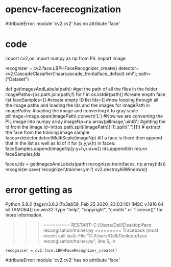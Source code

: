 # opencv-facerecognization

AttributeError: module 'cv2.cv2' has no attribute 'face'

# code

import cv2,os
import numpy as np
from PIL import Image

recognizer = cv2.face.LBPHFaceRecognizer_create()
detector= cv2.CascadeClassifier('haarcascade_frontalface_default.xml');
path=("Dataset")

def getImagesAndLabels(path):
#get the path of all the files in the folder
imagePaths=[os.path.join(path,f) for f in os.listdir(path)]
#create empth face list
faceSamples=[]
#create empty ID list
Ids=[]
#now looping through all the image paths and loading the Ids and the images
for imagePath in imagePaths:
#loading the image and converting it to gray scale
pilImage=Image.open(imagePath).convert('L')
#Now we are converting the PIL image into numpy array
imageNp=np.array(pilImage,'uint8')
#getting the Id from the image
Id=int(os.path.split(imagePath)[-1].split(".")[1]) # extract the face from the training image sample
faces=detector.detectMultiScale(imageNp)
#If a face is there then append that in the list as well as Id of it
for (x,y,w,h) in faces:
faceSamples.append(imageNp[y:y+h,x:x+w])
Ids.append(Id)
return faceSamples,Ids

faces,Ids = getImagesAndLabels(path)
recognizer.train(faces, np.array(Ids))
recognizer.save('recognizer\\trainner.yml')
cv2.destroyAllWindows()

# error getting as

Python 3.8.2 (tags/v3.8.2:7b3ab59, Feb 25 2020, 23:03:10) [MSC v.1916 64 bit (AMD64)] on win32
Type "help", "copyright", "credits" or "license()" for more information.

> > > ========= RESTART: C:/Users/Dell/Desktop/face recongisation/trainer.py =========
> > > Traceback (most recent call last):
> > > File "C:/Users/Dell/Desktop/face recongisation/trainer.py", line 5, in <module>

    recognizer = cv2.face.LBPHFaceRecognizer_create()

AttributeError: module 'cv2.cv2' has no attribute 'face'
